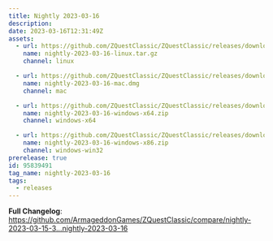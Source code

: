 ```yaml
---
title: Nightly 2023-03-16
description: 
date: 2023-03-16T12:31:49Z
assets: 
  - url: https://github.com/ZQuestClassic/ZQuestClassic/releases/download/nightly-2023-03-16/nightly-2023-03-16-linux.tar.gz
    name: nightly-2023-03-16-linux.tar.gz
    channel: linux

  - url: https://github.com/ZQuestClassic/ZQuestClassic/releases/download/nightly-2023-03-16/nightly-2023-03-16-mac.dmg
    name: nightly-2023-03-16-mac.dmg
    channel: mac

  - url: https://github.com/ZQuestClassic/ZQuestClassic/releases/download/nightly-2023-03-16/nightly-2023-03-16-windows-x64.zip
    name: nightly-2023-03-16-windows-x64.zip
    channel: windows-x64

  - url: https://github.com/ZQuestClassic/ZQuestClassic/releases/download/nightly-2023-03-16/nightly-2023-03-16-windows-x86.zip
    name: nightly-2023-03-16-windows-x86.zip
    channel: windows-win32
prerelease: true
id: 95839491
tag_name: nightly-2023-03-16
tags:
  - releases
---
```


**Full Changelog**: https://github.com/ArmageddonGames/ZQuestClassic/compare/nightly-2023-03-15-3...nightly-2023-03-16
